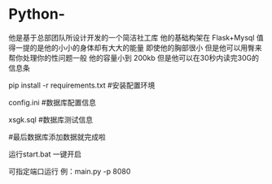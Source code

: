 # Python-

他是基于总部团队所设计开发的一个简洁社工库 
他的基础构架在 Flask+Mysql 值得一提的是他的小小的身体却有大大的能量 
即使他的胸部很小 但是他可以用臀来帮你处理你的性问题一般 
他的容量小到 200kb 但是他可以在30秒内读完30G的信息条 

pip install -r requirements.txt    #安装配置环境

config.ini    #数据库配置信息

xsgk.sql    #数据库测试信息

#最后数据库添加数据就完成啦


运行start.bat 一键开启

可指定端口运行    例：main.py -p 8080 
